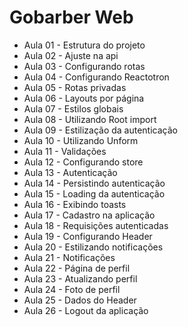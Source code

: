 # Gobarber Web

- Aula 01 - Estrutura do projeto
- Aula 02 - Ajuste na api
- Aula 03 - Configurando rotas
- Aula 04 - Configurando Reactotron
- Aula 05 - Rotas privadas
- Aula 06 - Layouts por página
- Aula 07 - Estilos globais
- Aula 08 - Utilizando Root import
- Aula 09 - Estilização da autenticação
- Aula 10 - Utilizando Unform
- Aula 11 - Validações
- Aula 12 - Configurando store
- Aula 13 - Autenticação
- Aula 14 - Persistindo autenticação
- Aula 15 - Loading da autenticação
- Aula 16 - Exibindo toasts
- Aula 17 - Cadastro na aplicação
- Aula 18 - Requisições autenticadas
- Aula 19 - Configurando Header
- Aula 20 - Estilizando notificações
- Aula 21 - Notificações
- Aula 22 - Página de perfil
- Aula 23 - Atualizando perfil
- Aula 24 - Foto de perfil
- Aula 25 - Dados do Header
- Aula 26 - Logout da aplicação
